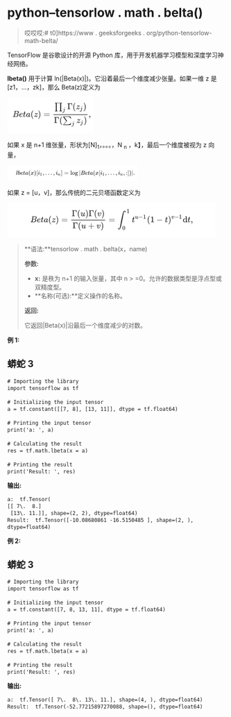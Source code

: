 # python–tensorlow . math . belta()

> 哎哎哎:# t0]https://www . geeksforgeeks . org/python-tensorlow-math-belta/

TensorFlow 是谷歌设计的开源 Python 库，用于开发机器学习模型和深度学习神经网络。

**lbeta()** 用于计算 ln(|Beta(x)|)。它沿着最后一个维度减少张量。如果一维 z 是[z1，…，zk]，那么 Beta(z)定义为

![](img/c2b147efdcbe78c2a30411a47399b7ca.png)

如果 x 是 n+1 维张量，形状为[N]<sub>1</sub>，。。。，N <sub>n</sub> ，k】，最后一个维度被视为 z 向量，

![](img/28564ddb3272b4e48f8d54a87dee93c5.png)

如果 z = [u，v]，那么传统的二元贝塔函数定义为

![](img/caae084a1220b6bb873cb821385f28b8.png)

> **语法:**tensorlow . math . belta(x，name)
> 
> **参数:**
> 
> *   **x:** 是秩为 n+1 的输入张量，其中 n > =0。允许的数据类型是浮点型或双精度型。
> *   **名称(可选):**定义操作的名称。
> 
> **返回:**
> 
> 它返回|Beta(x)|沿最后一个维度减少的对数。

**例 1:**

## 蟒蛇 3

```
# Importing the library
import tensorflow as tf

# Initializing the input tensor
a = tf.constant([[7, 8], [13, 11]], dtype = tf.float64)

# Printing the input tensor
print('a: ', a)

# Calculating the result
res = tf.math.lbeta(x = a)

# Printing the result
print('Result: ', res)
```

**输出:**

```
a:  tf.Tensor(
[[ 7\.  8.]
 [13\. 11.]], shape=(2, 2), dtype=float64)
Result:  tf.Tensor([-10.08680861 -16.5150485 ], shape=(2, ), dtype=float64)
```

**例 2:**

## 蟒蛇 3

```
# Importing the library
import tensorflow as tf

# Initializing the input tensor
a = tf.constant([7, 8, 13, 11], dtype = tf.float64)

# Printing the input tensor
print('a: ', a)

# Calculating the result
res = tf.math.lbeta(x = a)

# Printing the result
print('Result: ', res)
```

**输出:**

```
a:  tf.Tensor([ 7\.  8\. 13\. 11.], shape=(4, ), dtype=float64)
Result:  tf.Tensor(-52.77215897270088, shape=(), dtype=float64)
```